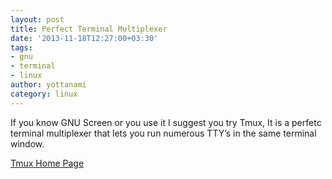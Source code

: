 ```yaml
---
layout: post
title: Perfect Terminal Multiplexer
date: '2013-11-18T12:27:00+03:30'
tags:
- gnu
- terminal
- linux
author: yottanami
category: linux
---
```

If you know GNU Screen or you use it I suggest you try Tmux, It is a perfetc terminal multiplexer that lets you run numerous TTY’s in the same terminal window.

[Tmux Home Page](http://tmux.sourceforge.net/)
